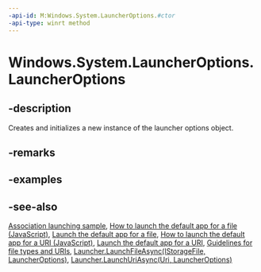 ```yaml
---
-api-id: M:Windows.System.LauncherOptions.#ctor
-api-type: winrt method
---
```


<!-- Method syntax
public LauncherOptions()
-->

# Windows.System.LauncherOptions.LauncherOptions

## -description
Creates and initializes a new instance of the launcher options object.

## -remarks

## -examples

## -see-also
[Association launching sample](https://go.microsoft.com/fwlink/p/?linkid=231484), [How to launch the default app for a file (JavaScript)](https://msdn.microsoft.com/library/876edae5-f1a8-45f9-a1a6-50efb1025f96), [Launch the default app for a file](https://msdn.microsoft.com/library/bb45fcaf-df93-4c99-a8b5-59b799c7bd98), [How to launch the default app for a URI (JavaScript)](https://msdn.microsoft.com/library/0f9fa8db-3e51-4cf8-879d-2b79a8ddbb7d), [Launch the default app for a URI](https://msdn.microsoft.com/library/7b0d0af5-d89e-4db0-9b79-90201d79974f), [Guidelines for file types and URIs](https://msdn.microsoft.com/library/a6653b8f-763f-4d67-9d12-6af73a673bc5), [Launcher.LaunchFileAsync(IStorageFile, LauncherOptions)](launcher_launchfileasync_1480137410.md), [Launcher.LaunchUriAsync(Uri, LauncherOptions)](launcher_launchuriasync_68890748.md)
